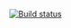 [![Build status](https://ci.appveyor.com/api/projects/status/0j8odvmrb7hwwjpu/branch/main?svg=true)](https://ci.appveyor.com/project/VikaMin/bankapiusertest/branch/main)